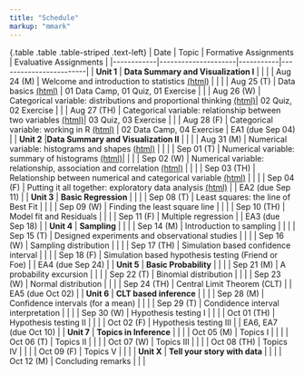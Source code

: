 ```yaml
---
title: "Schedule"
markup: "mmark"
---
```


{.table .table .table-striped .text-left}
| Date       | Topic              | Formative Assignments | Evaluative Assignments |
|------------|---------------------|-----------|------------------------|
| **Unit 1**     | **Data Summary and Visualization I** |            |                        |
| Aug 24 (M) |  Welcome and introduction to statistics [(html)](http://sshanshans.github.io/stat140/days/u1d1) |                   |                        |
| Aug 25 (T) |  Data basics [(html)](http://sshanshans.github.io/stat140/days/u1d2) |       01 Data Camp, 01 Quiz, 01 Exercise       |                        |
| Aug 26 (W) |  Categorical variable: distributions and proportional thinking  [(html)](http://sshanshans.github.io/stat140/days/u1d3)|     02 Quiz, 02 Exercise               |                        |
| Aug 27 (TH) | Categorical variable: relationship between two variables [(html)](http://sshanshans.github.io/stat140/days/u1d4)|    03 Quiz, 03 Exercise            |                        |
| Aug 28 (F) | Categorical variable: working in R [(html)](http://sshanshans.github.io/stat140/days/u1d5)  |    02 Data Camp, 04 Exercise   |    EA1 (due Sep 04)       |
| **Unit 2**     |**Data Summary and Visualization II** |                   |                        |
| Aug 31 (M) |  Numerical variable: histograms and shapes [(html)](http://sshanshans.github.io/stat140/days/u2d1) |            |                        |
| Sep 01 (T) |  Numerical variable: summary of histograms [(html)](http://sshanshans.github.io/stat140/days/u2d2)|             |                        |
| Sep 02 (W) |  Numerical variable: relationship, association and correlation [(html)](http://sshanshans.github.io/stat140/days/u2d3) |               |                        |
| Sep 03 (TH) | Relationship between numerical and categorical variable [(html)](http://sshanshans.github.io/stat140/days/u2d4) |                     |                        |
| Sep 04 (F) | Putting it all together: exploratory data analysis [(html)](http://sshanshans.github.io/stat140/days/u2d5) |                     |      EA2 (due Sep 11)        |
| **Unit 3**     | **Basic Regression** |                     |                        |
| Sep 08 (T) |  Least squares: the line of Best Fit |              |                        |
| Sep 09 (W) |  Finding the least square line |           |                        |
| Sep 10 (TH) | Model fit and Residuals  |                     |                        |
| Sep 11 (F) |  Multiple regression  |             |          EA3 (due Sep 18)              |
| **Unit 4**     | **Sampling** |                     |                        |
| Sep 14 (M) |  Introduction to sampling |             |                        |
| Sep 15 (T) | Designed experiments and observational studies |            |                        |
| Sep 16 (W) | Sampling distribution |             |                        |
| Sep 17 (TH) | Simulation based confidence interval |         |                        |
| Sep 18 (F) | Simulation based hypothesis testing (Friend or Foe) |            |         EA4 (due Sep 24)        |
| **Unit 5**  | **Basic Probability** |                     |                        |
| Sep 21 (M) |  A probability excursion |             |                        |
| Sep 22 (T) |  Binomial distribution |            |                        |
| Sep 23 (W) | Normal distribution |             |                        |
| Sep 24 (TH) | Central Limit Theorem (CLT) |             |       EA5 (due Oct 02)         |
| **Unit 6**     | **CLT based inference** |                     |                        |
| Sep 28 (M) | Confidence intervals (for a mean) |               |                        |
| Sep 29 (T) | Condidence interval interpretation |              |                        |
| Sep 30 (W) | Hypothesis testing I |             |                        |
| Oct 01 (TH) | Hypothesis testing II |             |                        |
| Oct 02 (F) | Hypothesis testing III |              |      EA6, EA7 (due Oct 10)    |
| **Unit 7**     | **Topics in Inference** |                      |                        |
| Oct 05 (M) | Topics I |             |                        |
| Oct 06 (T) |  Topics II |              |                        |
| Oct 07 (W) | Topics III |             |                        |
| Oct 08 (TH) | Topics IV |            |                        |
| Oct 09 (F) | Topics V |                        |                        |
| **Unit X**     | **Tell your story with data** |                      |                        |
| Oct 12 (M) | Concluding remarks |                      |                        |
